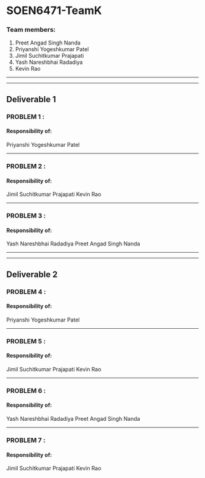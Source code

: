 # SOEN6471-TeamK


### Team members: 
1. Preet Angad Singh Nanda
2. Priyanshi Yogeshkumar Patel
3. Jimil Suchitkumar Prajapati
4. Yash Nareshbhai Radadiya
5. Kevin Rao

-----------
----------------
## Deliverable 1

### PROBLEM 1 :
#### Responsibility of:
Priyanshi Yogeshkumar Patel

-----------------


### PROBLEM 2 :

#### Responsibility of:
Jimil Suchitkumar Prajapati
Kevin Rao

-----------------

### PROBLEM 3 :

#### Responsibility of:
Yash Nareshbhai Radadiya
Preet Angad Singh Nanda

-----------
----------------
## Deliverable 2

### PROBLEM 4 :
#### Responsibility of:
Priyanshi Yogeshkumar Patel

-----------------


### PROBLEM 5 :

#### Responsibility of:
Jimil Suchitkumar Prajapati
Kevin Rao

-----------------

### PROBLEM 6 :

#### Responsibility of:
Yash Nareshbhai Radadiya
Preet Angad Singh Nanda

-----------------


### PROBLEM 7 :

#### Responsibility of:
Jimil Suchitkumar Prajapati
Kevin Rao

